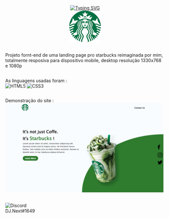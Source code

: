 <div align="center">
  <a href="https://git.io/typing-svg"><img src="https://readme-typing-svg.herokuapp.com?font=Fira+Code&weight=800&size=24&pause=1000&width=505&lines=Starbucks+Custom+Landing+Page+!" alt="Typing SVG" /></a><br>
  <img src="/starbucks.png">
</div>

##

Projeto fornt-end de uma landing page pro starbucks reimaginada por mim, totalmente resposiva para dispositivo mobile, desktop resolução 1330x768 e 1080p

##
 
As linguagens usadas foram : <br>
  ![HTML5](https://img.shields.io/badge/html5-%23E34F26.svg?style=for-the-badge&logo=html5&logoColor=white)
  ![CSS3](https://img.shields.io/badge/css3-%231572B6.svg?style=for-the-badge&logo=css3&logoColor=white)

  ##

Demonstração do site :<br>
<img src="/demo.png" width="500px">

  ##

![Discord](https://img.shields.io/badge/Discord-%235865F2.svg?style=for-the-badge&logo=discord&logoColor=white) <br> DJ.Next#1649

